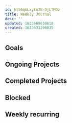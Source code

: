 ```yaml
---
id: klS6q6LxytW3N-OjLTMOz
title: Weekly Journal
desc: ''
updated: 1623669630618
created: 1623631296835
---
```



## Goals
<!-- 2-3 big items that you want to accomplish this week -->
## Ongoing Projects 

<!--The current projects you're responsible for delivering and will actively work on this week -->

## Completed Projects
<!--Once a project is completed (🥳) move it down here to archive it-->

## Blocked
<!-- Current things that you are blocked on -->

## Weekly recurring
<!--Recurring tasks you *must do* on a certain day go here-->
<!--Consider replacing with a recurring invite calendar if that's more your style-->

